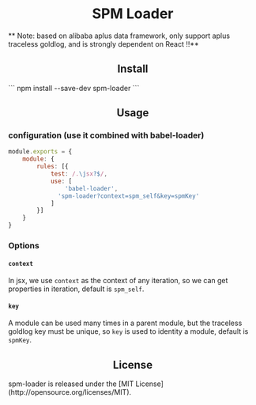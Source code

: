<div align="center">
<h1>SPM Loader</h1>
</div>
** Note: based on alibaba aplus data framework, only support aplus traceless goldlog, and is strongly dependent on React !!**
<h2 align="center">Install</h2>
```
npm install --save-dev spm-loader
```
<h2 align="center">Usage</h2>

### configuration (use it combined with babel-loader)
```js
module.exports = {
	module: {
    	rules: [{
        	test: /.\jsx?$/,
            use: [
            	'babel-loader',
              'spm-loader?context=spm_self&key=spmKey'
            ]
        }]
    }
}
```

### Options
#### `context`
In jsx, we use `context` as the context of any iteration, so we can get properties in iteration, default is `spm_self`.

#### `key`
A module can be used many times in a parent module, but the traceless goldlog key must be unique, so `key` is used to identity a module, default is `spmKey`.

<h2 align="center">License</h2>
spm-loader is released under the [MIT License](http://opensource.org/licenses/MIT).
